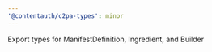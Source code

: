 ```yaml
---
'@contentauth/c2pa-types': minor
---
```


Export types for ManifestDefinition, Ingredient, and Builder
